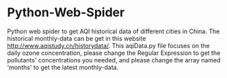 # Python-Web-Spider
Python web spider to get AQI historical data of different cities in China. The historical monthly-data can be get in this website http://www.aqistudy.cn/historydata/. This aqiData.py file focuses on the daily ozone concentration, please change the Regular Expression to get the pollutants' concentrations you needed, and please change the array named 'months' to get the latest monthly-data.
